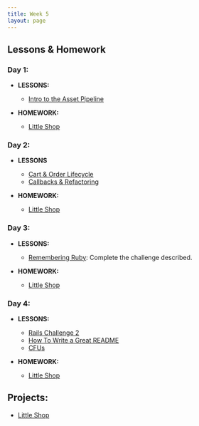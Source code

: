 ```yaml
---
title: Week 5
layout: page
---
```


## Lessons & Homework

### Day 1:

* **LESSONS:**
  - [Intro to the Asset Pipeline](../lessons/asset_pipeline)

* **HOMEWORK:**
  - [Little Shop](http://backend.turing.io/module2/projects/little_shop)

### Day 2:

* **LESSONS**
  - [Cart & Order Lifecycle](../lessons/cart_implementation)
  - [Callbacks & Refactoring](../lessons/callbacks_and_refactoring)


* **HOMEWORK:**
  - [Little Shop](http://backend.turing.io/module2/projects/little_shop)

### Day 3:

* **LESSONS:**
  - [Remembering Ruby](../misc/violations): Complete the challenge described.

* **HOMEWORK:**
  - [Little Shop](http://backend.turing.io/module2/projects/little_shop)

### Day 4:

* **LESSONS:**
  - [Rails Challenge 2](../challenges/rails_challenge_2)
  - [How To Write a Great README](../lessons/how_to_write_a_great_readme)
  - [CFUs](https://github.com/turingschool/checks-for-understanding/blob/master/module-2/backend/week_5.md)

* **HOMEWORK:**
  - [Little Shop](http://backend.turing.io/module2/projects/little_shop)

## Projects:

* [Little Shop](http://backend.turing.io/module2/projects/little_shop)
